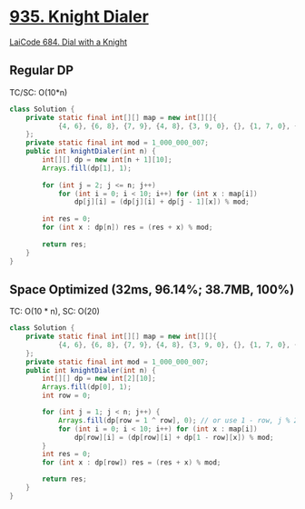 # [935. Knight Dialer](https://leetcode.com/problems/knight-dialer/)

[LaiCode 684. Dial with a Knight](https://app.laicode.io/app/problem/684)

## Regular DP
TC/SC: O(10*n)
```java
class Solution {
    private static final int[][] map = new int[][]{
            {4, 6}, {6, 8}, {7, 9}, {4, 8}, {3, 9, 0}, {}, {1, 7, 0}, {2, 6}, {1, 3}, {2, 4}
    };
    private static final int mod = 1_000_000_007;
    public int knightDialer(int n) {
        int[][] dp = new int[n + 1][10];
        Arrays.fill(dp[1], 1);
        
        for (int j = 2; j <= n; j++)
            for (int i = 0; i < 10; i++) for (int x : map[i])
                dp[j][i] = (dp[j][i] + dp[j - 1][x]) % mod;
            
        int res = 0;
        for (int x : dp[n]) res = (res + x) % mod;
        
        return res;
    }
}
```

## Space Optimized (32ms, 96.14%; 38.7MB, 100%)
TC: O(10 * n), SC: O(20)
```java
class Solution {
    private static final int[][] map = new int[][]{
            {4, 6}, {6, 8}, {7, 9}, {4, 8}, {3, 9, 0}, {}, {1, 7, 0}, {2, 6}, {1, 3}, {2, 4}
    };
    private static final int mod = 1_000_000_007;
    public int knightDialer(int n) {
        int[][] dp = new int[2][10];
        Arrays.fill(dp[0], 1);
        int row = 0;

        for (int j = 1; j < n; j++) {
            Arrays.fill(dp[row = 1 ^ row], 0); // or use 1 - row, j % 2, all works
            for (int i = 0; i < 10; i++) for (int x : map[i])
                dp[row][i] = (dp[row][i] + dp[1 - row][x]) % mod;
        }
        int res = 0;
        for (int x : dp[row]) res = (res + x) % mod;

        return res;
    }
}
```